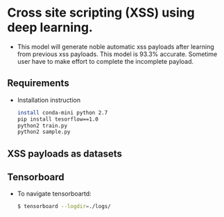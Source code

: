# Cross site scripting (XSS) using deep learning.

* This model will generate noble automatic xss payloads after learning from previous xss payloads. This model is 93.3% accurate. Sometime user have to make effort to complete the incomplete payload. 

## Requirements
* Installation instruction
   
   ```bash
   install conda-mini python 2.7
   pip install tesorflow==1.0
   python2 train.py
   python2 sample.py
   ```


## XSS payloads as datasets


## Tensorboard
* To navigate tensorboartd:
  
   ```bash
   $ tensorboard --logdir=./logs/
   ```

